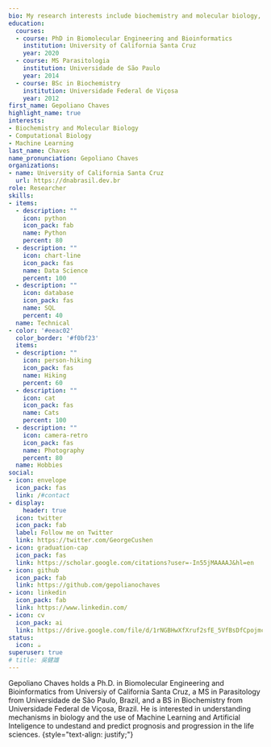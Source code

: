 ```yaml
---
bio: My research interests include biochemistry and molecular biology, computational programming, bioinformatics and machine learning.
education:
  courses:
  - course: PhD in Biomolecular Engineering and Bioinformatics
    institution: University of California Santa Cruz
    year: 2020
  - course: MS Parasitologia
    institution: Universidade de São Paulo
    year: 2014
  - course: BSc in Biochemistry
    institution: Universidade Federal de Viçosa
    year: 2012
first_name: Gepoliano Chaves
highlight_name: true
interests:
- Biochemistry and Molecular Biology
- Computational Biology
- Machine Learning
last_name: Chaves
name_pronunciation: Gepoliano Chaves
organizations:
- name: University of California Santa Cruz
  url: https://dnabrasil.dev.br
role: Researcher
skills:
- items:
  - description: ""
    icon: python
    icon_pack: fab
    name: Python
    percent: 80
  - description: ""
    icon: chart-line
    icon_pack: fas
    name: Data Science
    percent: 100
  - description: ""
    icon: database
    icon_pack: fas
    name: SQL
    percent: 40
  name: Technical
- color: '#eeac02'
  color_border: '#f0bf23'
  items:
  - description: ""
    icon: person-hiking
    icon_pack: fas
    name: Hiking
    percent: 60
  - description: ""
    icon: cat
    icon_pack: fas
    name: Cats
    percent: 100
  - description: ""
    icon: camera-retro
    icon_pack: fas
    name: Photography
    percent: 80
  name: Hobbies
social:
- icon: envelope
  icon_pack: fas
  link: /#contact
- display:
    header: true
  icon: twitter
  icon_pack: fab
  label: Follow me on Twitter
  link: https://twitter.com/GeorgeCushen
- icon: graduation-cap
  icon_pack: fas
  link: https://scholar.google.com/citations?user=-In55jMAAAAJ&hl=en
- icon: github
  icon_pack: fab
  link: https://github.com/gepolianochaves
- icon: linkedin
  icon_pack: fab
  link: https://www.linkedin.com/
- icon: cv
  icon_pack: ai
  link: https://drive.google.com/file/d/1rNGBHwXfXruf2sfE_5VfBsDfCpojmcdf/view?usp=sharing
status:
  icon: ☕️
superuser: true
# title: 吳健雄
---
```


Gepoliano Chaves holds a Ph.D. in Biomolecular Engineering and Bioinformatics from Universiy of California Santa Cruz, a MS in Parasitology from Universidade de São Paulo, Brazil, and a BS in Biochemistry from Universidade Federal de Viçosa, Brazil. He is interested in understanding mechanisms in biology and the use of Machine Learning and Artificial Inteligence to undestand and predict prognosis and progression in the life sciences.
{style="text-align: justify;"}
